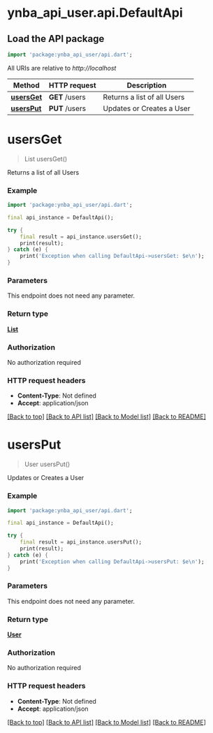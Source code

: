 # ynba_api_user.api.DefaultApi

## Load the API package
```dart
import 'package:ynba_api_user/api.dart';
```

All URIs are relative to *http://localhost*

Method | HTTP request | Description
------------- | ------------- | -------------
[**usersGet**](DefaultApi.md#usersget) | **GET** /users | Returns a list of all Users
[**usersPut**](DefaultApi.md#usersput) | **PUT** /users | Updates or Creates a User


# **usersGet**
> List<User> usersGet()

Returns a list of all Users

### Example
```dart
import 'package:ynba_api_user/api.dart';

final api_instance = DefaultApi();

try {
    final result = api_instance.usersGet();
    print(result);
} catch (e) {
    print('Exception when calling DefaultApi->usersGet: $e\n');
}
```

### Parameters
This endpoint does not need any parameter.

### Return type

[**List<User>**](User.md)

### Authorization

No authorization required

### HTTP request headers

 - **Content-Type**: Not defined
 - **Accept**: application/json

[[Back to top]](#) [[Back to API list]](../README.md#documentation-for-api-endpoints) [[Back to Model list]](../README.md#documentation-for-models) [[Back to README]](../README.md)

# **usersPut**
> User usersPut()

Updates or Creates a User

### Example
```dart
import 'package:ynba_api_user/api.dart';

final api_instance = DefaultApi();

try {
    final result = api_instance.usersPut();
    print(result);
} catch (e) {
    print('Exception when calling DefaultApi->usersPut: $e\n');
}
```

### Parameters
This endpoint does not need any parameter.

### Return type

[**User**](User.md)

### Authorization

No authorization required

### HTTP request headers

 - **Content-Type**: Not defined
 - **Accept**: application/json

[[Back to top]](#) [[Back to API list]](../README.md#documentation-for-api-endpoints) [[Back to Model list]](../README.md#documentation-for-models) [[Back to README]](../README.md)

